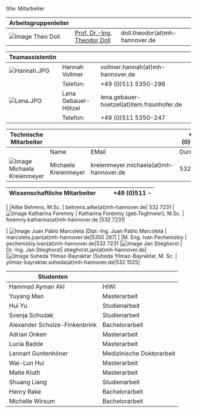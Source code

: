title: Mitarbeiter


|Arbeitsgruppenleiter|                |     |
|--------------|---------------|----|
|![Image Theo Doll](Doll2.png)|[Prof. Dr.-Ing. Theodor Doll](01_pagedoll.html)|	doll.theodor(at)mh-hannover.de|   



|Teamassistentin|                     |      |
|--------------|---------------------|------|
|![Hannah.JPG](Hannah.JPG) | Hannah Vollmer	| vollmer.hannah(at)mh-hannover.de|
|    |   Telefon:|  +49 (0)511 5350-296|
|![Lena.JPG](Lena.JPG) | Lena Gebauer-Hötzel |lena.gebauer-hoetzel(at)item.fraunhofer.de      
|| Telefon:| +49 (0)511 5350-247|

|Technische Mitarbeiter|                     |      | +49 (0)511 -|
|--------------|---------------------|------|---|
|              |Name   |EMail|Durchwahl|
|![Image Michaela Kreienmeyer](Michaela2.png) | Michaela Kreienmeyer	|	kreienmeyer.michaela(at)mh-hannover.de     |532 1525|


|Wissenschaftliche Mitarbeiter|             |    |+49 (0)511 -|
|---------|------|------|---|
 
|                                            |Ailke Behrens, M.Sc. | behrens.ailke(at)mh-hannover.de| 532 7231
|![Image Katharina Foremny](Katharina3.png)  | Katharina Foremny (geb.Tegtmeier), M.Sc. 	|	foremny.katharina(at)mh-hannover.de       |532 7231|

|  ![Image Juan Pablo Marcoleta](Juan2.png)  |Dipl.-Ing. Juan Pablo Marcoleta | marcoleta.juan(at)mh-hannover.de|5350 287|
|                                            |M. Eng. Ivan Pechenizkiy        | pechenizkiy.ivan(at)mh-hannover.de|532 7231
|![Image Jan Stieghorst ](Jan.png.jpg) |  Dr.-Ing. Jan Stieghorst|	stieghorst.jan(at)mh-hannover.de|    
|![Image Suheda Yilmaz-Bayraktar](suheda.png) |Suheda Yilmaz-Bayraktar, M. Sc. | yilmaz-bayraktar.suheda(at)mh-hannover.de|532 1525|

|Studenten||
|-----------|-------------|
|Hammad Ayman Akl |HiWi|
|Yuyang Mao | Masterarbeit|
|Hui Yu| Studienarbeit|
|Svenja Schudak| Studienarbeit|
|Alexander Schulze-Finkenbrink|Bachelorarbeit|
|Adrian Onken| Masterarbeit|
|Lucia Badde| Masterarbeit|
|Lennart Guntenhöner | Medizinische Doktorarbeit|
|Wai-Lun Hui| Masterarbeit|
|Malte Kluth| Masterarbeit|
|Shuang Liang| Studienarbeit|
|Henry Rake| Bachelorarbeit|
|Michelle Wirsum| Bachelorarbeit|




